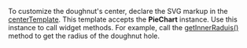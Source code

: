 To customize the doughnut's center, declare the SVG markup in the [centerTemplate](/Documentation/ApiReference/Data_Visualization_Widgets/dxPieChart/Configuration/#centerTemplate). This template accepts the **PieChart** instance. Use this instance to call widget methods. For example, call the [getInnerRaduis()](/Documentation/ApiReference/Data_Visualization_Widgets/dxPieChart/Methods/#getInnerRadius) method to get the radius of the doughnut hole.